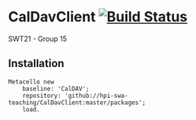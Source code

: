 # CalDavClient [![Build Status][travis_badge]][travis_url]
SWT21 - Group 15



<!-- References -->
[travis_badge]: https://travis-ci.org/hpi-swa-teaching/CalDavClient.svg?branch=master
[travis_url]: https://travis-ci.org/hpi-swa-teaching/CalDavClient


## Installation

    Metacello new
        baseline: 'CalDAV';
        repository: 'github://hpi-swa-teaching/CalDavClient:master/packages';
        load.
